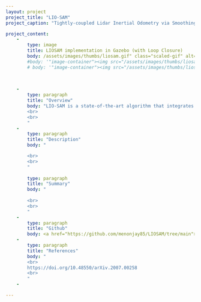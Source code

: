 ```yaml
---
layout: project
project_title: "LIO-SAM"
project_caption: "Tightly-coupled Lidar Inertial Odometry via Smoothing and Mapping | Jan-April 2024."

project_content:
    - 
        type: image
        title: LIOSAM implementation in Gazebo (with Loop Closure)
        body: /assets/images/thumbs/liosam.gif" class="scaled-gif" alt="https://www.w3schools.com/bootstrap4/paris.jpg  
        #body: '"image-container"><img src="/assets/images/thumbs/liosam.gif" class="scaled-gif" alt="https://www.w3schools.com/bootstrap4/paris.jpg"'
        # body: '"image-container"><img src="/assets/images/thumbs/liosam.gif" class="scaled-gif" alt="https://www.w3schools.com/bootstrap4/paris.jpg"'
    

    
    -
        type: paragraph
        title: "Overview"
        body: "LIO-SAM is a state-of-the-art algorithm that integrates LiDAR and IMU data to perform real-time odometry and mapping. It is particularly effective in environments where GPS signals are weak or unavailable, such as indoors or in urban canyons. The algorithm employs factor graph optimization to fuse data from the LiDAR and IMU sensors, ensuring robust and accurate state estimation. LIO-SAM is designed to handle the complexities of dynamic environments and large-scale mapping, making it suitable for various robotic applications, including autonomous vehicles, drones, and mobile robots.
        <br>
        <br>
        "
    -
        type: paragraph
        title: "Description"
        body: "

        <br>
        <br>
        "
    
        type: paragraph
        title: "Summary"
        body: "
        
        <br>
        <br>
        "
    -
        type: paragraph
        title: "Github"
        body: <a href="https://github.com/menonjay85/LIOSAM/tree/main">Code Link</a>
    -
        type: paragraph
        title: "References"
        body: "
        <br>
        https://doi.org/10.48550/arXiv.2007.00258
        <br>
        "
    -

---
```


